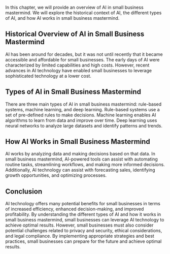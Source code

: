 
In this chapter, we will provide an overview of AI in small business mastermind. We will explore the historical context of AI, the different types of AI, and how AI works in small business mastermind.

Historical Overview of AI in Small Business Mastermind
------------------------------------------------------

AI has been around for decades, but it was not until recently that it became accessible and affordable for small businesses. The early days of AI were characterized by limited capabilities and high costs. However, recent advances in AI technology have enabled small businesses to leverage sophisticated technology at a lower cost.

Types of AI in Small Business Mastermind
----------------------------------------

There are three main types of AI in small business mastermind: rule-based systems, machine learning, and deep learning. Rule-based systems use a set of pre-defined rules to make decisions. Machine learning enables AI algorithms to learn from data and improve over time. Deep learning uses neural networks to analyze large datasets and identify patterns and trends.

How AI Works in Small Business Mastermind
-----------------------------------------

AI works by analyzing data and making decisions based on that data. In small business mastermind, AI-powered tools can assist with automating routine tasks, streamlining workflows, and making more informed decisions. Additionally, AI technology can assist with forecasting sales, identifying growth opportunities, and optimizing processes.

Conclusion
----------

AI technology offers many potential benefits for small businesses in terms of increased efficiency, enhanced decision-making, and improved profitability. By understanding the different types of AI and how it works in small business mastermind, small businesses can leverage AI technology to achieve optimal results. However, small businesses must also consider potential challenges related to privacy and security, ethical considerations, and legal compliance. By implementing appropriate strategies and best practices, small businesses can prepare for the future and achieve optimal results.
